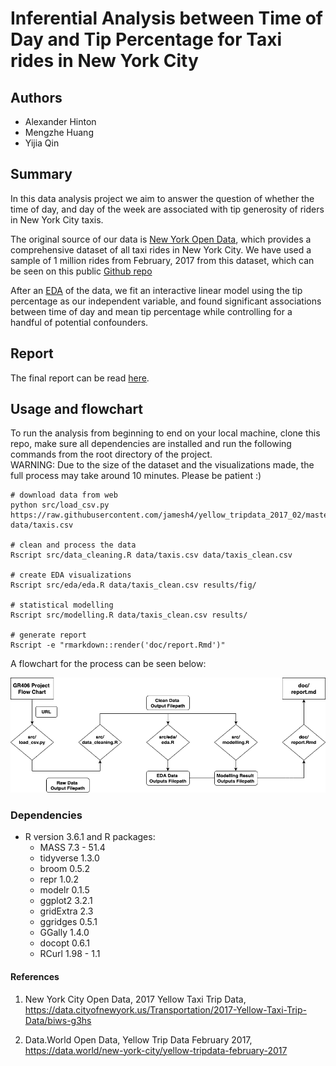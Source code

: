 # Inferential Analysis between Time of Day and Tip Percentage for Taxi rides in New York City

## Authors
- Alexander Hinton
- Mengzhe Huang
- Yijia Qin 

## Summary
In this data analysis project we aim to answer the question of whether the time of day, and day of the week are associated with tip generosity of riders in New York City taxis.

The original source of our data is [New York Open Data](https://data.cityofnewyork.us/Transportation/2017-Yellow-Taxi-Trip-Data/biws-g3hs), which provides a comprehensive dataset of all taxi rides in New York City. We have used a sample of 1 million rides from February, 2017 from this dataset, which can be seen on this public [Github repo](https://raw.githubusercontent.com/jamesh4/yellow_tripdata_2017_02/master/taxi_smaller.csv)

After an [EDA](https://github.com/UBC-MDS/DSCI522_GR406/blob/master/src/eda.ipynb) of the data, we fit an interactive linear model using the tip percentage as our independent variable, and found significant associations between time of day and mean tip percentage while controlling for a handful of potential confounders. 

## Report
The final report can be read [here](https://github.com/UBC-MDS/DSCI522_GR406/blob/master/doc/report.md).

## Usage and flowchart
To run the analysis from beginning to end on your local machine, clone this repo, make sure all dependencies are installed and run the following commands from the root directory of the project. <br>
WARNING: Due to the size of the dataset and the visualizations made, the full process may take around 10 minutes. Please be patient :) 

```
# download data from web
python src/load_csv.py https://raw.githubusercontent.com/jamesh4/yellow_tripdata_2017_02/master/taxi_smaller.csv data/taxis.csv

# clean and process the data
Rscript src/data_cleaning.R data/taxis.csv data/taxis_clean.csv

# create EDA visualizations
Rscript src/eda/eda.R data/taxis_clean.csv results/fig/

# statistical modelling
Rscript src/modelling.R data/taxis_clean.csv results/

# generate report
Rscript -e "rmarkdown::render('doc/report.Rmd')"
```

A flowchart for the process can be seen below:

![flow chart](https://github.com/UBC-MDS/DSCI522_GR406/blob/master/results/fig/GR406_flow_chart.png)


### Dependencies
- R version 3.6.1 and R packages:
    - MASS		7.3 - 51.4
    - tidyverse	1.3.0
    - broom		0.5.2
    - repr		1.0.2
    - modelr	0.1.5
    - ggplot2	3.2.1
    - gridExtra	2.3
    - ggridges	0.5.1
    - GGally	1.4.0
    - docopt	0.6.1
    - RCurl		1.98 -  1.1
    
#### References
1. New York City Open Data, 2017 Yellow Taxi Trip Data, https://data.cityofnewyork.us/Transportation/2017-Yellow-Taxi-Trip-Data/biws-g3hs 

2. Data.World Open Data, Yellow Trip Data February 2017, https://data.world/new-york-city/yellow-tripdata-february-2017
